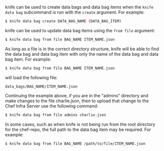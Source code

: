 knife can be used to create data bags and data bag items when the
`knife data bag` subcommand is run with the `create` argument. For
example:

``` bash
$ knife data bag create DATA_BAG_NAME (DATA_BAG_ITEM)
```

knife can be used to update data bag items using the `from file`
argument:

``` bash
$ knife data bag from file BAG_NAME ITEM_NAME.json
```

As long as a file is in the correct directory structure, knife will be
able to find the data bag and data bag item with only the name of the
data bag and data bag item. For example:

``` bash
$ knife data bag from file BAG_NAME ITEM_NAME.json
```

will load the following file:

``` none
data_bags/BAG_NAME/ITEM_NAME.json
```

Continuing the example above, if you are in the "admins" directory and
make changes to the file charlie.json, then to upload that change to the
Chef Infra Server use the following command:

``` bash
$ knife data bag from file admins charlie.json
```

In some cases, such as when knife is not being run from the root
directory for the chef-repo, the full path to the data bag item may be
required. For example:

``` bash
$ knife data bag from file BAG_NAME /path/to/file/ITEM_NAME.json
```